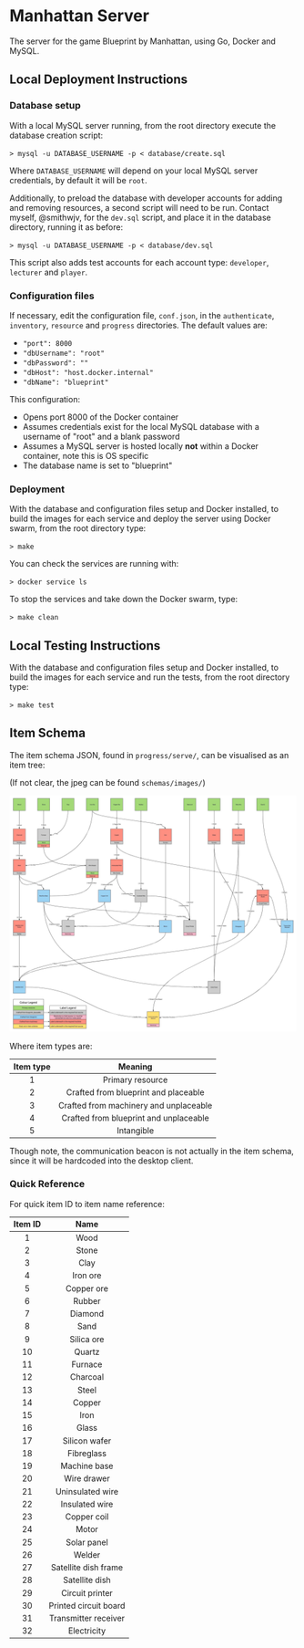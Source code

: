 # Manhattan Server

The server for the game Blueprint by Manhattan, using Go, Docker and MySQL.

## Local Deployment Instructions

### Database setup

With a local MySQL server running, from the root directory execute the database creation script:

`> mysql -u DATABASE_USERNAME -p < database/create.sql`

Where `DATABASE_USERNAME` will depend on your local MySQL server credentials, by default it will be `root`.

Additionally, to preload the database with developer accounts for adding and removing resources, a second script will need to be run. Contact myself, @smithwjv, for the `dev.sql` script, and place it in the database directory, running it as before:

`> mysql -u DATABASE_USERNAME -p < database/dev.sql`

This script also adds test accounts for each account type: `developer`, `lecturer` and `player`.

### Configuration files

If necessary, edit the configuration file, `conf.json`, in the `authenticate`, `inventory`, `resource` and `progress` directories. The default values are:

* `"port": 8000`
* `"dbUsername": "root"`
* `"dbPassword": ""`
* `"dbHost": "host.docker.internal"`
* `"dbName": "blueprint"`

This configuration:
* Opens port 8000 of the Docker container
* Assumes credentials exist for the local MySQL database with a username of "root" and a blank password
* Assumes a MySQL server is hosted locally **not** within a Docker container, note this is OS specific
* The database name is set to "blueprint"

### Deployment

With the database and configuration files setup and Docker installed, to build the images for each service and deploy the server using Docker swarm, from the root directory type:

`> make`

You can check the services are running with:

`> docker service ls`

To stop the services and take down the Docker swarm, type:

`> make clean`

## Local Testing Instructions

With the database and configuration files setup and Docker installed, to build the images for each service and run the tests, from the root directory type:

`> make test`

## Item Schema

The item schema JSON, found in `progress/serve/`, can be visualised as an item tree:

(If not clear, the jpeg can be found `schemas/images/`)

![Item tree image has not loaded.](schemas/images/progression-tree.jpeg "Item tree")

Where item types are:

| Item type |                 Meaning                |
|:---------:|:--------------------------------------:|
|     1     |            Primary resource            |
|     2     |  Crafted from blueprint and placeable  |
|     3     | Crafted from machinery and unplaceable |
|     4     | Crafted from blueprint and unplaceable |
|     5     |               Intangible               |

Though note, the communication beacon is not actually in the item schema, since it will be hardcoded into the desktop client.

### Quick Reference

For quick item ID to item name reference:

| Item ID |          Name         |
|:-------:|:---------------------:|
|    1    |          Wood         |
|    2    |         Stone         |
|    3    |          Clay         |
|    4    |        Iron ore       |
|    5    |       Copper ore      |
|    6    |         Rubber        |
|    7    |        Diamond        |
|    8    |          Sand         |
|    9    |       Silica ore      |
|    10   |         Quartz        |
|    11   |        Furnace        |
|    12   |        Charcoal       |
|    13   |         Steel         |
|    14   |         Copper        |
|    15   |          Iron         |
|    16   |         Glass         |
|    17   |     Silicon wafer     |
|    18   |       Fibreglass      |
|    19   |      Machine base     |
|    20   |      Wire drawer      |
|    21   |    Uninsulated wire   |
|    22   |     Insulated wire    |
|    23   |      Copper coil      |
|    24   |         Motor         |
|    25   |      Solar panel      |
|    26   |         Welder        |
|    27   |  Satellite dish frame |
|    28   |     Satellite dish    |
|    29   |    Circuit printer    |
|    30   | Printed circuit board |
|    31   |  Transmitter receiver |
|    32   |      Electricity      |